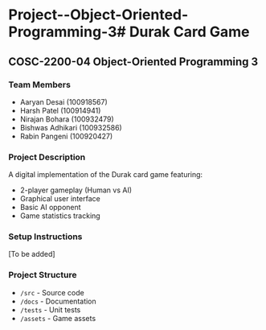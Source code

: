 # Project--Object-Oriented-Programming-3# Durak Card Game
## COSC-2200-04 Object-Oriented Programming 3

### Team Members
- Aaryan Desai (100918567)
- Harsh Patel (100914941)
- Nirajan Bohara (100932479)
- Bishwas Adhikari (100932586)
- Rabin Pangeni (100920427)

### Project Description
A digital implementation of the Durak card game featuring:
- 2-player gameplay (Human vs AI)
- Graphical user interface
- Basic AI opponent
- Game statistics tracking

### Setup Instructions
[To be added]

### Project Structure
- `/src` - Source code
- `/docs` - Documentation
- `/tests` - Unit tests
- `/assets` - Game assets